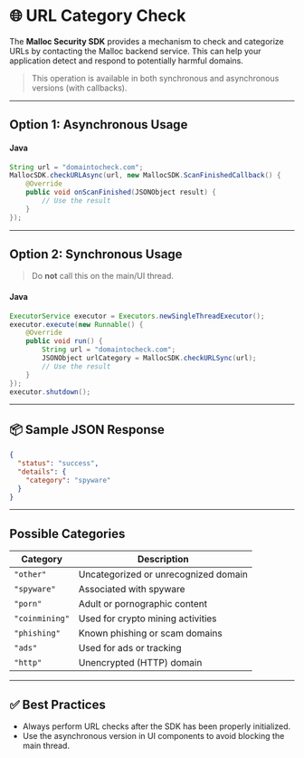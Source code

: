# 🌐 URL Category Check

The **Malloc Security SDK** provides a mechanism to check and categorize URLs by contacting the Malloc backend service. This can help your application detect and respond to potentially harmful domains.

> This operation is available in both synchronous and asynchronous versions (with callbacks).

---

## Option 1: Asynchronous Usage

#### Java
```java
String url = "domaintocheck.com";
MallocSDK.checkURLAsync(url, new MallocSDK.ScanFinishedCallback() {
    @Override
    public void onScanFinished(JSONObject result) {
        // Use the result
    }
});
```

---

## Option 2: Synchronous Usage

> Do **not** call this on the main/UI thread.

#### Java
```java
ExecutorService executor = Executors.newSingleThreadExecutor();
executor.execute(new Runnable() {
    @Override
    public void run() {
        String url = "domaintocheck.com";
        JSONObject urlCategory = MallocSDK.checkURLSync(url);
        // Use the result
    }
});
executor.shutdown();
```

---

## 📦 Sample JSON Response

```json
{
  "status": "success",
  "details": {
    "category": "spyware"
  }
}
```

---

## Possible Categories

| Category      | Description                                |
|---------------|--------------------------------------------|
| `"other"`     | Uncategorized or unrecognized domain       |
| `"spyware"`   | Associated with spyware                    |
| `"porn"`      | Adult or pornographic content              |
| `"coinmining"`| Used for crypto mining activities          |
| `"phishing"`  | Known phishing or scam domains             |
| `"ads"`       | Used for ads or tracking                   |
| `"http"`      | Unencrypted (HTTP) domain                  |

---

## ✅ Best Practices

- Always perform URL checks after the SDK has been properly initialized.
- Use the asynchronous version in UI components to avoid blocking the main thread.
